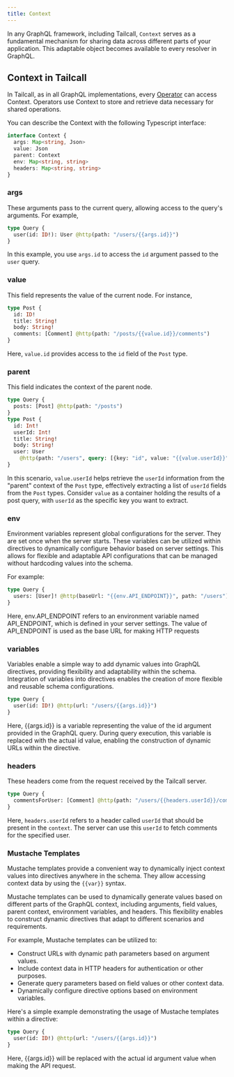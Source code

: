 ```yaml
---
title: Context
---
```


In any GraphQL framework, including Tailcall, `Context` serves as a fundamental mechanism for sharing data across different parts of your application. This adaptable object becomes available to every resolver in GraphQL.

## Context in Tailcall

In Tailcall, as in all GraphQL implementations, every [Operator](operators/index.md) can access Context. Operators use Context to store and retrieve data necessary for shared operations.

You can describe the Context with the following Typescript interface:

```typescript
interface Context {
  args: Map<string, Json>
  value: Json
  parent: Context
  env: Map<string, string>
  headers: Map<string, string>
}
```

### args

These arguments pass to the current query, allowing access to the query's arguments. For example,

```graphql showLineNumbers
type Query {
  user(id: ID!): User @http(path: "/users/{{args.id}}")
}
```

In this example, you use `args.id` to access the `id` argument passed to the `user` query.

### value

This field represents the value of the current node. For instance,

```graphql showLineNumbers
type Post {
  id: ID!
  title: String!
  body: String!
  comments: [Comment] @http(path: "/posts/{{value.id}}/comments")
}
```

Here, `value.id` provides access to the `id` field of the `Post` type.

### parent

This field indicates the context of the parent node.

```graphql showLineNumbers
type Query {
  posts: [Post] @http(path: "/posts")
}
type Post {
  id: Int!
  userId: Int!
  title: String!
  body: String!
  user: User
    @http(path: "/users", query: [{key: "id", value: "{{value.userId}}"}], matchPath: ["id"], matchKey: "userId")
}
```

In this scenario, `value.userId` helps retrieve the `userId` information from the "parent" context of the `Post` type, effectively extracting a list of `userId` fields from the `Post` types. Consider `value` as a container holding the results of a post query, with `userId` as the specific key you want to extract.

### env

Environment variables represent global configurations for the server. They are set once when the server starts. These variables can be utilized within directives to dynamically configure behavior based on server settings. This allows for flexible and adaptable API configurations that can be managed without hardcoding values into the schema.

For example:

```graphql showLineNumbers
type Query {
  users: [User]! @http(baseUrl: "{{env.API_ENDPOINT}}", path: "/users")
}
```

Here, env.API_ENDPOINT refers to an environment variable named API_ENDPOINT, which is defined in your server settings. The value of API_ENDPOINT is used as the base URL for making HTTP requests

### variables

Variables enable a simple way to add dynamic values into GraphQL directives, providing flexibility and adaptability within the schema. Integration of variables into directives enables the creation of more flexible and reusable schema configurations.

```graphql showLineNumbers
type Query {
  user(id: ID!) @http(url: "/users/{{args.id}}")
}
```

Here, {{args.id}} is a variable representing the value of the id argument provided in the GraphQL query. During query execution, this variable is replaced with the actual id value, enabling the construction of dynamic URLs within the directive.

### headers

These headers come from the request received by the Tailcall server.

```graphql showLineNumbers
type Query {
  commentsForUser: [Comment] @http(path: "/users/{{headers.userId}}/comments")
}
```

Here, `headers.userId` refers to a header called `userId` that should be present in the `context`. The server can use this `userId` to fetch comments for the specified user.

### Mustache Templates

Mustache templates provide a convenient way to dynamically inject context values into directives anywhere in the schema. They allow accessing context data by using the `{{var}}` syntax.

Mustache templates can be used to dynamically generate values based on different parts of the GraphQL context, including arguments, field values, parent context, environment variables, and headers. This flexibility enables to construct dynamic directives that adapt to different scenarios and requirements.

For example, Mustache templates can be utilized to:

- Construct URLs with dynamic path parameters based on argument values.
- Include context data in HTTP headers for authentication or other purposes.
- Generate query parameters based on field values or other context data.
- Dynamically configure directive options based on environment variables.

Here's a simple example demonstrating the usage of Mustache templates within a directive:

```graphql
type Query {
  user(id: ID!) @http(url: "/users/{{args.id}}")
}
```

Here, {{args.id}} will be replaced with the actual id argument value when making the API request.

[operator]: /docs/operators
